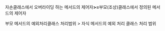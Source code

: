 <span>자손클래스에서 오버라이딩 하는 메서드의 제어자<strong>>=</strong>부모(조상)클래스에서 정의된 메서드의 제어자</span>
<div>부모 메서드의 예외처리클래스 처리범위 > 자식 메서드의 예외 처리 클래스 처리 범위 </div>
